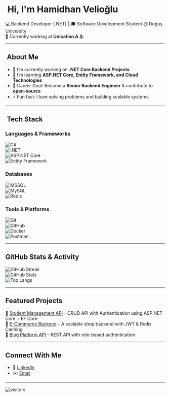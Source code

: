 # ​ Hi, I'm Hamidhan Velioğlu

💻 Backend Developer (.NET) | 🎓 Software Development Student @ Doğuş University  
🚀 Currently working at **Unication A.Ş.**

---

## ​ About Me
- 🔭 I’m currently working on **.NET Core Backend Projects**
- 🌱 I’m learning **ASP.NET Core, Entity Framework, and Cloud Technologies**
- 🎯 Career Goal: Become a **Senior Backend Engineer** & contribute to **open-source**
- ⚡ Fun fact: I love solving problems and building scalable systems

---

## ​​ Tech Stack  

###  Languages & Frameworks  
![C#](https://img.shields.io/badge/C%23-239120?style=for-the-badge&logo=c-sharp&logoColor=white)  
![.NET](https://img.shields.io/badge/.NET-512BD4?style=for-the-badge&logo=dotnet&logoColor=white)  
![ASP.NET Core](https://img.shields.io/badge/ASP.NET%20Core-5C2D91?style=for-the-badge&logo=dotnet&logoColor=white)  
![Entity Framework](https://img.shields.io/badge/Entity%20Framework-512BD4?style=for-the-badge&logo=dotnet&logoColor=white)  

###  Databases  
![MSSQL](https://img.shields.io/badge/Microsoft_SQL_Server-CC2927?style=for-the-badge&logo=microsoft-sql-server&logoColor=white)  
![MySQL](https://img.shields.io/badge/MySQL-4479A1?style=for-the-badge&logo=mysql&logoColor=white)  
![Redis](https://img.shields.io/badge/Redis-DC382D?style=for-the-badge&logo=redis&logoColor=white)  

###  Tools & Platforms  
![Git](https://img.shields.io/badge/Git-F05032?style=for-the-badge&logo=git&logoColor=white)  
![GitHub](https://img.shields.io/badge/GitHub-181717?style=for-the-badge&logo=github&logoColor=white)  
![Docker](https://img.shields.io/badge/Docker-2496ED?style=for-the-badge&logo=docker&logoColor=white)  
![Postman](https://img.shields.io/badge/Postman-FF6C37?style=for-the-badge&logo=postman&logoColor=white)  

---

##  GitHub Stats & Activity  

![GitHub Streak](https://github-readme-streak-stats.herokuapp.com/?user=hvelioglu&theme=tokyonight&hide_border=false)  
![GitHub Stats](https://github-readme-stats.vercel.app/api?username=hvelioglu&show_icons=true&theme=tokyonight&hide_border=false)  
![Top Langs](https://github-readme-stats.vercel.app/api/top-langs/?username=hvelioglu&layout=compact&theme=tokyonight&hide_border=false)  

---

##  Featured Projects  
🔹 [Student Management API](https://github.com/hvelioglu/student-management-api) – CRUD API with Authentication using ASP.NET Core + EF Core  
🔹 [E-Commerce Backend](https://github.com/hvelioglu/ecommerce-backend) – A scalable shop backend with JWT & Redis Caching  
🔹 [Blog Platform API](https://github.com/hvelioglu/blog-api) – REST API with role-based authentication  

---

##  Connect With Me  
- 💼 [LinkedIn](https://www.linkedin.com/in/hamidhan-velioğlu-41a117375/)  
- ✉️ [Email](mailto:hamithan.velioglu@pingpong.university)  

---

![visitors](https://visitor-badge.laobi.icu/badge?page_id=hvelioglu.hvelioglu)
